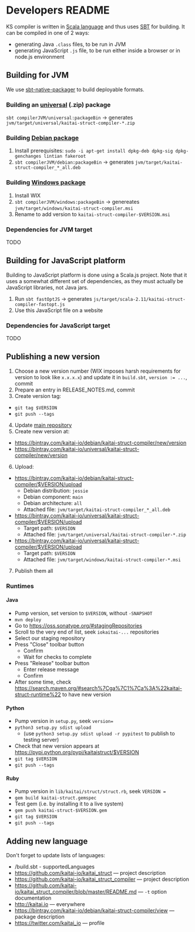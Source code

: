 # Developers README

KS compiler is written in [Scala language] and thus uses [SBT] for
building. It can be compiled in one of 2 ways:

* generating Java `.class` files, to be run in JVM
* generating JavaScript `.js` file, to be run either inside a browser or
  in node.js environment

[Scala language]: http://www.scala-lang.org/
[SBT]: http://www.scala-sbt.org/

## Building for JVM

We use [sbt-native-packager] to build deployable formats.

[sbt-native-packager]: http://www.scala-sbt.org/sbt-native-packager/

### Building an [universal] (.zip) package

[universal]: http://www.scala-sbt.org/sbt-native-packager/formats/universal.html

`sbt compilerJVM/universal:packageBin` → generates `jvm/target/universal/kaitai-struct-compiler-*.zip`

### Building [Debian package]

[Debian package]: http://www.scala-sbt.org/sbt-native-packager/formats/debian.html

1. Install prerequisites: `sudo -i apt-get install dpkg-deb dpkg-sig dpkg-genchanges lintian fakeroot`
2. `sbt compilerJVM/debian:packageBin` -> generates `jvm/target/kaitai-struct-compiler_*_all.deb`

### Building [Windows package]

[Windows package]: http://www.scala-sbt.org/sbt-native-packager/formats/windows.html

1. Install WIX
2. `sbt compilerJVM/windows:packageBin` -> genereates `jvm/target/windows/kaitai-struct-compiler.msi`
3. Rename to add version to `kaitai-struct-compiler-$VERSION.msi`

### Dependencies for JVM target

TODO

## Building for JavaScript platform

Building to JavaScript platform is done using a Scala.js project. Note
that it uses a somewhat different set of dependencies, as they must
actually be JavaScript libraries, not Java jars.

1. Run `sbt fastOptJS` -> generates `js/target/scala-2.11/kaitai-struct-compiler-fastopt.js`
2. Use this JavaScript file on a website

### Dependencies for JavaScript target

TODO

## Publishing a new version

1. Choose a new version number (WIX imposes harsh requirements for
  version to look like `x.x.x.x`) and update it in `build.sbt`,
  `version := ...`, commit
2. Prepare an entry in RELEASE_NOTES.md, commit
3. Create version tag:
  * `git tag $VERSION`
  * `git push --tags`
4. Update [main repository](https://github.com/kaitai-io/kaitai_struct)
5. Create new version at:
  * https://bintray.com/kaitai-io/debian/kaitai-struct-compiler/new/version
  * https://bintray.com/kaitai-io/universal/kaitai-struct-compiler/new/version
6. Upload:
  * https://bintray.com/kaitai-io/debian/kaitai-struct-compiler/$VERSION/upload
    * Debian distribution: `jessie`
    * Debian component: `main`
    * Debian architecture: `all`
    * Attached file: `jvm/target/kaitai-struct-compiler_*_all.deb`
  * https://bintray.com/kaitai-io/universal/kaitai-struct-compiler/$VERSION/upload
    * Target path: `$VERSION`
    * Attached file: `jvm/target/universal/kaitai-struct-compiler-*.zip`
  * https://bintray.com/kaitai-io/universal/kaitai-struct-compiler/$VERSION/upload
    * Target path: `$VERSION`
    * Attached file: `jvm/target/windows/kaitai-struct-compiler-*.msi`
7. Publish them all

### Runtimes

#### Java

* Pump version, set version to `$VERSION`, without `-SNAPSHOT`
* `mvn deploy`
* Go to https://oss.sonatype.org/#stagingRepositories
* Scroll to the very end of list, seek `iokaitai-...` repositories
* Select our staging repository
* Press "Close" toolbar button
  * Confirm
  * Wait for checks to complete
* Press "Release" toolbar button
  * Enter release message
  * Confirm
* After some time, check https://search.maven.org/#search%7Cga%7C1%7Ca%3A%22kaitai-struct-runtime%22 to have new version

#### Python

* Pump version in `setup.py`, seek `version=`
* `python3 setup.py sdist upload`
  * (use `python3 setup.py sdist upload -r pypitest` to publish to testing server)
* Check that new version appears at https://pypi.python.org/pypi/kaitaistruct/$VERSION
* `git tag $VERSION`
* `git push --tags`

#### Ruby

* Pump version in `lib/kaitai/struct/struct.rb`, seek `VERSION = `
* `gem build kaitai-struct.gemspec`
* Test gem (i.e. by installing it to a live system)
* `gem push kaitai-struct-$VERSION.gem`
* `git tag $VERSION`
* `git push --tags`

## Adding new language

Don't forget to update lists of languages:

* /build.sbt - supportedLanguages
* https://github.com/kaitai-io/kaitai_struct — project description
* https://github.com/kaitai-io/kaitai_struct_compiler — project description
* https://github.com/kaitai-io/kaitai_struct_compiler/blob/master/README.md — `-t` option documentation
* http://kaitai.io — everywhere
* https://bintray.com/kaitai-io/debian/kaitai-struct-compiler/view — package description
* https://twitter.com/kaitai_io — profile
